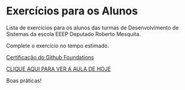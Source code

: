 # Exercícios para os Alunos
Lista de exercícios para os alunos das turmas de Desenvolvimento de Sistemas da escola EEEP Deputado Roberto Mesquita.

Complete o exercício no tempo estimado.

<a href="https://www.linkedin.com/company/github-brazil/posts?lipi=urn%3Ali%3Apage%3Ad_flagship3_feed%3Bgx0HwK3EQGeTWfEMuqP5Uw%3D%3D">Certificação do Github Foundations</a>

<a href="https://meet.google.com/fvt-xqok-xtg" target="_blank">CLIQUE AQUI PARA VER A AULA DE HOJE</a>

Boas práticas!
